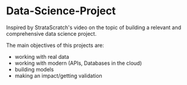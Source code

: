 # Data-Science-Project

Inspired by StrataScratch's video on the topic of building a relevant and comprehensive data science project.	

The main objectives of this projects are:
* working with real data
* working with modern (APIs, Databases in the cloud)
* building models
* making an impact/getting validation
